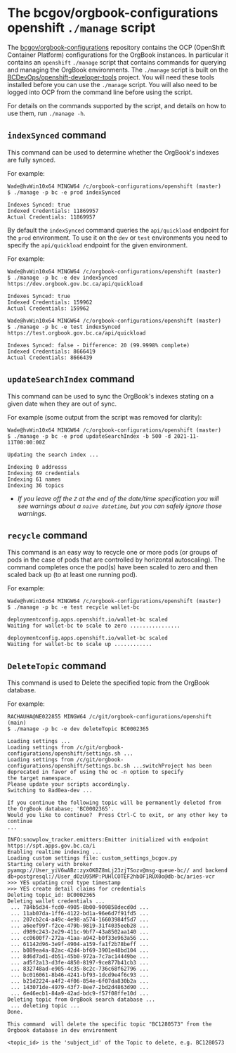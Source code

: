 # The bcgov/orgbook-configurations openshift `./manage` script

The [bcgov/orgbook-configurations](https://github.com/bcgov/orgbook-configurations) repository contains the OCP (OpenShift Container Platform) configurations for the OrgBook instances.  In particular it contains an `openshift` `./manage` script that contains commands for querying and managing the OrgBook environments.  The `./manage` script is built on the [BCDevOps/openshift-developer-tools](https://github.com/BCDevOps/openshift-developer-tools/tree/master/bin) project.  You will need these tools installed before you can use the `./manage` script.  You will also need to be logged into OCP from the command line before using the script.

For details on the commands supported by the script, and details on how to use them, run `./manage -h`.

## `indexSynced` command

This command can be used to determine whether the OrgBook's indexes are fully synced.

For example:
```
Wade@hvWin10x64 MINGW64 /c/orgbook-configurations/openshift (master)
$ ./manage -p bc -e prod indexSynced

Indexes Synced: true
Indexed Credentials: 11869957
Actual Credentials: 11869957 
```

By default the `indexSynced` command queries the `api/quickload` endpoint for the `prod` environment.  To use it on the `dev` or `test` environments you need to specify the `api/quickload` endpoint for the given environment.

For example:
```
Wade@hvWin10x64 MINGW64 /c/orgbook-configurations/openshift (master)
$ ./manage -p bc -e dev indexSynced https://dev.orgbook.gov.bc.ca/api/quickload

Indexes Synced: true
Indexed Credentials: 159962
Actual Credentials: 159962

Wade@hvWin10x64 MINGW64 /c/orgbook-configurations/openshift (master)
$ ./manage -p bc -e test indexSynced https://test.orgbook.gov.bc.ca/api/quickload

Indexes Synced: false - Difference: 20 (99.9998% complete)
Indexed Credentials: 8666419
Actual Credentials: 8666439
```

## `updateSearchIndex` command

This command can be used to sync the OrgBook's indexes stating on a given date when they are out of sync.

For example (some output from the script was removed for clarity):
```
Wade@hvWin10x64 MINGW64 /c/orgbook-configurations/openshift (master)
$ ./manage -p bc -e prod updateSearchIndex -b 500 -d 2021-11-11T00:00:00Z

Updating the search index ...

Indexing 0 addresss
Indexing 69 credentials
Indexing 61 names
Indexing 36 topics
```
- _If you leave off the `Z` at the end of the date/time specification you will see warnings about a `naive datetime`, but you can safely ignore those warnings._

## `recycle` command

This command is an easy way to recycle one or more pods (or groups of pods in the case of pods that are controlled by horizontal autoscaling).  The command completes once the pod(s) have been scaled to zero and then scaled back up (to at least one running pod).

For example:
```
Wade@hvWin10x64 MINGW64 /c/orgbook-configurations/openshift (master)
$ ./manage -p bc -e test recycle wallet-bc

deploymentconfig.apps.openshift.io/wallet-bc scaled
Waiting for wallet-bc to scale to zero ................

deploymentconfig.apps.openshift.io/wallet-bc scaled
Waiting for wallet-bc to scale up ............
```

## `DeleteTopic` command

This command is used to Delete the specified topic from the OrgBook database.

For example:
```
RACHAUHA@NE022855 MINGW64 /c/git/orgbook-configurations/openshift (main)        
$ ./manage -p bc -e dev deleteTopic BC0002365

Loading settings ...
Loading settings from /c/git/orgbook-configurations/openshift/settings.sh ...   
Loading settings from /c/git/orgbook-configurations/openshift/settings.bc.sh ...switchProject has been deprecated in favor of using the oc -n option to specify 
the target namespace.
Please update your scripts accordingly.
Switching to 8ad0ea-dev ...

If you continue the following topic will be permanently deleted from the OrgBook database; 'BC0002365'.
Would you like to continue?  Press Ctrl-C to exit, or any other key to continue 
...

INFO:snowplow_tracker.emitters:Emitter initialized with endpoint https://spt.apps.gov.bc.ca/i
Enabling realtime indexing ...
Loading custom settings file: custom_settings_bcgov.py
Starting celery with broker pyamqp://User_yiV6wABz:zyxOKBZ8mLj23zjTSozv@msg-queue-bc// and backend db+postgresql://User_dOzU95MP:PUHlCOTEF2hbOF1RUX0o@db-bc/aries-vcr
>>> YES updating cred type timestamp
>>> YES create detail claims for credentials
Deleting topic_id: BC0002365
Deleting wallet credentials ...
 ... 784b5d34-fcd0-4905-8b00-909858decd0d ...
 ... 11ab07da-1ff6-4122-bd1a-96e6d7f91fd5 ...
 ... 207cb2c4-a49c-4e98-a574-16603984f5d7 ...
 ... a6eef99f-f2ce-479b-9819-31f4035eeb28 ...
 ... d989c243-2e29-411c-9bf7-43a8502aa140 ...
 ... cc0600f7-272a-41aa-a942-b0f33e963a56 ...
 ... 61142d96-3e9f-4904-a159-fa1f2b78beff ...
 ... b089ea4a-82ac-42d4-bf69-3901e48bd104 ...
 ... 8d6d7ad1-db51-45b0-972a-7c7ac14449be ...
 ... ad5f2a13-d3fe-4850-8197-9ce877b41cb3 ...
 ... 832748ad-e905-4c35-8c2c-736c68f62796 ...
 ... bc016061-8b46-4241-bf93-1dcd9e4f6c93 ...
 ... b21d2224-a4f2-4f06-854e-6f07da830b2a ...
 ... 143071de-4979-43f7-8ee7-2bd2d4863d90 ...
 ... 6e46ecb1-84a9-42ad-bdc9-f57f08ffe10d ...
Deleting topic from OrgBook search database ...
 ... deleting topic ...
Done.

This command  will delete the specific topic "BC1280573" from the Orgbook database in dev environment

<topic_id> is the 'subject_id' of the Topic to delete, e.g. BC1280573
```